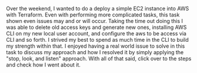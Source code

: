 <p align"center">
  Over the weekend, I wanted to do a deploy a simple EC2 instance into AWS with Terraform. Even with performing more complicated tasks, this task shown even issues may and or will occur. Taking the time out doing this I was able to delete old access keys and generate new ones, installing AWS CLI on my new local user account, and configure the aws to be access via CLI and so forth. I strived my best to spend as much time in the CLI to build my strength within that. I enjoyed having a real world issue to solve in this task to discuss my approach and how I resolved it by simply applying the "stop, look, and listen" approach. With all of that said, click over to the steps and check how I went about it.
<p align"center">
